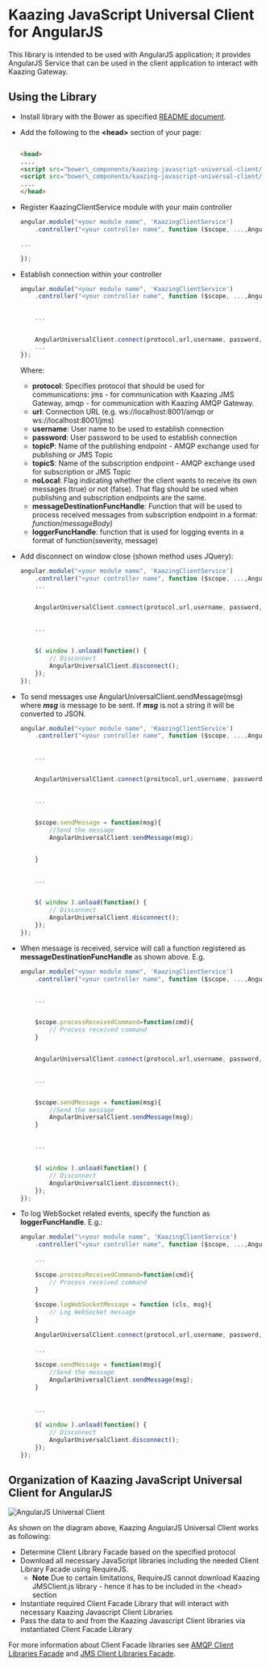# Kaazing JavaScript Universal Client for AngularJS
This library is intended to be used with AngularJS application; it provides AngularJS Service that can be used in the client application to interact with Kaazing Gateway.

## Using the Library
- Install library with the Bower as specified [README document][1].
- Add the following to the **\<head\>** section of your page:  
	```html
	
	<head>  
	....    
	<script src="bower\_components/kaazing-javascript-universal-client/javascript/src/AngularUniversalClient.js"></script>
	<script src="bower\_components/kaazing-javascript-universal-client/javascript/src/JmsClient.js"></script>
	....  
	</head>
	```
- Register KaazingClientService module with your main controller  
	```javascript
	angular.module("<your module name", 'KaazingClientService')
		.controller("<your controller name", function ($scope, ...,AngularUniversalClient) {  
	
	...  
	
	});
	```
- Establish connection within your controller
	```javascript
	angular.module("<your module name", 'KaazingClientService')
		.controller("<your controller name", function ($scope, ...,AngularUniversalClient) {  
	
	
		...  
	
	
		AngularUniversalClient.connect(protocol,url,username, password, topicP, topicS, noLocal, messageDestinationFuncHandle, loggerFuncHandle );  
		...  
	});
	```
	Where:
	- **protocol**: Specifies protocol that should be used for communications: jms - for communication with Kaazing JMS Gateway, amqp - for communication with Kaazing AMQP Gateway.
	- **url**: Connection URL (e.g. ws://localhost:8001/amqp or ws://localhost:8001/jms)
	- **username**: User name to be used to establish connection
	- **password**: User password to be used to establish connection
	- **topicP**: Name of the publishing endpoint - AMQP exchange used for publishing or JMS Topic
	- **topicS**: Name of the subscription endpoint - AMQP exchange used for subscription or JMS Topic
	- **noLocal**: Flag indicating whether the client wants to receive its own messages (true) or not (false). That flag should be used when publishing and subscription endpoints are the same.
	- **messageDestinationFuncHandle**: Function that will be used to process received messages from subscription endpoint in a format: _function(messageBody)_
	- **loggerFuncHandle**: function that is used for logging events in a format of function(severity, message)
- Add disconnect on window close (shown method uses JQuery):
	```javascript
	angular.module("<your module name", 'KaazingClientService')
		.controller("<your controller name", function ($scope, ...,AngularUniversalClient) {  
		...  
	
	
		AngularUniversalClient.connect(protocol,url,username, password, topicP, topicS, noLocal, messageDestinationFuncHandle, loggerFuncHandle );  
	
	
		...  
	
	
		$( window ).unload(function() {  
		    // Disconnect  
		    AngularUniversalClient.disconnect();  
		});  
	});
	```
- To send messages use AngularUniversalClient.sendMessage(msg)  
	where _**msg**_ is message to be sent. If _**msg**_ is not a string it will be converted to JSON.
	```javascript
	angular.module("<your module name", 'KaazingClientService')
		.controller("<your controller name", function ($scope, ...,AngularUniversalClient) {  
	
	
		...  
	
	
		AngularUniversalClient.connect(proitocol,url,username, password, topicP, topicS, noLocal, messageDestinationFuncHandle, loggerFuncHandle );  
	
	
		...  
	
	
		$scope.sendMessage = function(msg){  
		    //Send the message  
		    AngularUniversalClient.sendMessage(msg);  
	
	
		}  
	
	
		...  
	
	
		$( window ).unload(function() {  
		    // Disconnect  
		    AngularUniversalClient.disconnect();  
		});  
	});
	```
- When message is received, service will call a function registered as **messageDestinationFuncHandle** as shown above. E.g.  

	```javascript
	angular.module("<your module name", 'KaazingClientService')
		.controller("<your controller name", function ($scope, ...,AngularUniversalClient) {  
	
	
		...  
	
	
		$scope.processReceivedCommand=function(cmd){  
		    // Process received command  
		}  
	
	
		AngularUniversalClient.connect(protocol,url,username, password, topicP, topicS, noLocal,$scope.processReceivedCommand, loggerFuncHandle );  
	
	
		...  
	
	
		$scope.sendMessage = function(msg){  
		    //Send the message  
		    AngularUniversalClient.sendMessage(msg);  
		}  
	
	
		...  
	
	
		$( window ).unload(function() {  
		    // Disconnect  
		    AngularUniversalClient.disconnect();  
		});  
	});
	```
- To log WebSocket related events, specify the function as **loggerFuncHandle**. E.g.:  
	```javascript
	angular.module("\<your module name", 'KaazingClientService')
		.controller("<your controller name", function ($scope, ...,AngularUniversalClient) {  
		
		...  
		
		$scope.processReceivedCommand=function(cmd){  
		    // Process received command  
		}  
		
		$scope.logWebSocketMessage = function (cls, msg){    
		    // Log WebSocket message   
		}  
		
		AngularUniversalClient.connect(protocol,url,username, password, topicP, topicS, noLocal,$scope.processReceivedCommand, $scope.logWebSocketMessage );  
		
		...
		  
		$scope.sendMessage = function(msg){  
		    //Send the message  
		    AngularUniversalClient.sendMessage(msg);  
		}
		  
		
		...  
		
		$( window ).unload(function() {  
		    // Disconnect  
		    AngularUniversalClient.disconnect();  
		});  
	});
	```

## Organization of Kaazing JavaScript Universal Client for AngularJS  
![][image-1]

As shown on the diagram above, Kaazing AngularJS Universal Client works as following:
- Determine Client Library Facade based on the specified protocol
- Download all necessary JavaScript libraries including the needed Client Library Facade using RequireJS.
	- **Note** Due to certain limitations, RequireJS cannot download Kaazing JMSClient.js library - hence it has to be included in the \<head\> section
- Instantiate required Client Facade Library that will interact with necessary Kaazing Javascript Client Libraries
- Pass the data to and from the Kaazing Javascript Client libraries via instantiated Client Facade Library

For more information about Client Facade libraries see 
[AMQP Client Libraries Facade][2] and [JMS Client Libraries Facade][3].   

[1]:	README.md
[2]:	KaazingAMQPClientLibrariesFacade.md
[3]:	KaazingJMSClientLibrariesFacade.md
[image-1]:	images/AngularJSUniversalClient.png "AngularJS Universal Client"